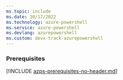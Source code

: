 ```yaml
---
ms.topic: include
ms.date: 10/17/2022
ms.technology: azure-powershell
ms.service: azure-powershell
ms.devlang: azurepowershell
ms.custom: devx-track-azurepowershell
---
```


### Prerequisites

[!INCLUDE [azps-prerequisites-no-header.md](azps-prerequisites-no-header.md)]
